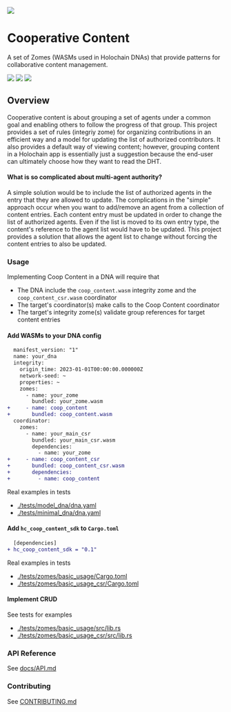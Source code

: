 [![](https://img.shields.io/crates/v/hc_coop_content_sdk?style=flat-square)](https://crates.io/crates/hc_coop_content_sdk)

# Cooperative Content
A set of Zomes (WASMs used in Holochain DNAs) that provide patterns for collaborative content
management.


[![](https://img.shields.io/github/issues-raw/mjbrisebois/hc-cooperative-content?style=flat-square)](https://github.com/mjbrisebois/hc-cooperative-content/issues)
[![](https://img.shields.io/github/issues-closed-raw/mjbrisebois/hc-cooperative-content?style=flat-square)](https://github.com/mjbrisebois/hc-cooperative-content/issues?q=is%3Aissue+is%3Aclosed)
[![](https://img.shields.io/github/issues-pr-raw/mjbrisebois/hc-cooperative-content?style=flat-square)](https://github.com/mjbrisebois/hc-cooperative-content/pulls)

## Overview
Cooperative content is about grouping a set of agents under a common goal and enabling others to
follow the progress of that group.  This project provides a set of rules (integriy zome) for
organizing contributions in an efficient way and a model for updating the list of authorized
contributors.  It also provides a default way of viewing content; however, grouping content in a
Holochain app is essentially just a suggestion because the end-user can ultimately choose how they
want to read the DHT.

#### What is so complicated about multi-agent authority?
A simple solution would be to include the list of authorized agents in the entry that they are
allowed to update.  The complications in the "simple" approach occur when you want to add/remove an
agent from a collection of content entries.  Each content entry must be updated in order to change
the list of authorized agents.  Even if the list is moved to its own entry type, the content's
reference to the agent list would have to be updated.  This project provides a solution that allows
the agent list to change without forcing the content entries to also be updated.


### Usage
Implementing Coop Content in a DNA will require that

- The DNA include the `coop_content.wasm` integrity zome and the `coop_content_csr.wasm` coordinator
- The target's coordinator(s) make calls to the Coop Content coordinator
- The target's integrity zome(s) validate group references for target content entries

#### Add WASMs to your DNA config

```diff
  manifest_version: "1"
  name: your_dna
  integrity:
    origin_time: 2023-01-01T00:00:00.000000Z
    network-seed: ~
    properties: ~
    zomes:
      - name: your_zome
        bundled: your_zome.wasm
+     - name: coop_content
+       bundled: coop_content.wasm
  coordinator:
    zomes:
      - name: your_main_csr
        bundled: your_main_csr.wasm
        dependencies:
          - name: your_zome
+     - name: coop_content_csr
+       bundled: coop_content_csr.wasm
+       dependencies:
+         - name: coop_content
```

Real examples in tests
- [./tests/model_dna/dna.yaml](./tests/model_dna/dna.yaml)
- [./tests/minimal_dna/dna.yaml](./tests/minimal_dna/dna.yaml)

#### Add `hc_coop_content_sdk` to `Cargo.toml`

```diff
  [dependencies]
+ hc_coop_content_sdk = "0.1"
```

Real examples in tests
- [./tests/zomes/basic_usage/Cargo.toml](./tests/zomes/basic_usage/Cargo.toml)
- [./tests/zomes/basic_usage_csr/Cargo.toml](./tests/zomes/basic_usage_csr/Cargo.toml)

#### Implement CRUD

See tests for examples

- [./tests/zomes/basic_usage/src/lib.rs](./tests/zomes/basic_usage/src/lib.rs)
- [./tests/zomes/basic_usage_csr/src/lib.rs](./tests/zomes/basic_usage_csr/src/lib.rs)


### API Reference

See [docs/API.md](docs/API.md)

### Contributing

See [CONTRIBUTING.md](CONTRIBUTING.md)

